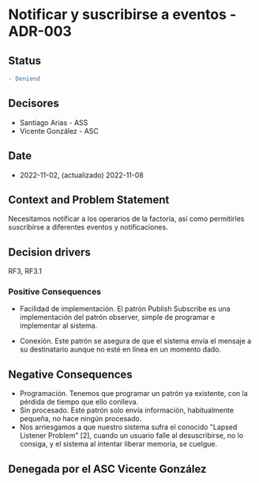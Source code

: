 # Notificar y suscribirse a eventos - ADR-003

## Status

```diff
- Deniend
```

## Decisores

* Santiago Arias - ASS
* Vicente González - ASC

## Date

* 2022-11-02, (actualizado) 2022-11-08

## Context and Problem Statement

Necesitamos notificar a los operarios de la factoría, así como permitirles suscribirse a diferentes eventos y notificaciones.

## Decision drivers

RF3, RF3.1

### Positive Consequences

* Facilidad de implementación. El patrón Publish Subscribe es una implementación del patrón observer, simple de programar e implementar al sistema.

* Conexión. Este patrón se asegura de que el sistema envía el mensaje a su destinatario aunque no esté en línea en un momento dado.

## Negative Consequences

* Programación. Tenemos que programar un patrón ya existente, con la pérdida de tiempo que ello conlleva.
* Sin procesado. Este patrón solo envía información, habitualmente pequeña, no hace ningún procesado.
* Nos arriesgamos a que nuestro sistema sufra el conocido "Lapsed Listener Problem" [2], cuando un usuario falle al desuscribirse, no lo consiga, y el sistema al intentar liberar memoria, se cuelgue.

## Denegada por el ASC Vicente González